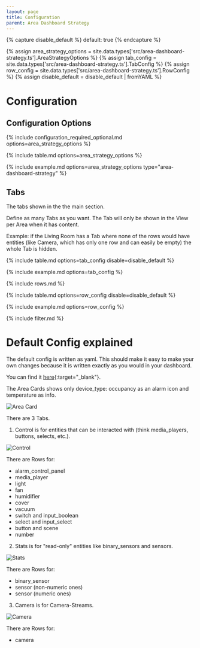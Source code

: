 ```yaml
---
layout: page
title: Configuration
parent: Area Dashboard Strategy
---
```


{% capture disable_default %}
default: true
{% endcapture %}

{% assign area_strategy_options = site.data.types['src/area-dashboard-strategy.ts'].AreaStrategyOptions %}
{% assign tab_config = site.data.types['src/area-dashboard-strategy.ts'].TabConfig %}
{% assign row_config = site.data.types['src/area-dashboard-strategy.ts'].RowConfig %}
{% assign disable_default = disable_default | fromYAML %}

# Configuration

## Configuration Options

{% include configuration_required_optional.md options=area_strategy_options %}

{% include table.md options=area_strategy_options %}

{% include example.md options=area_strategy_options type="area-dashboard-strategy" %}

## Tabs

The tabs shown in the the main section.

Define as many Tabs as you want.
The Tab will only be shown in the View per Area when it has content.

Example: if the Living Room has a Tab where none of the rows would have entities (like Camera, which has only one row and can easily be empty) the whole Tab is hidden.

{% include table.md options=tab_config disable=disable_default %}

{% include example.md options=tab_config %}

{% include rows.md %}

{% include table.md options=row_config disable=disable_default %}

{% include example.md options=row_config %}

{% include filter.md %}

# Default Config explained

The default config is written as yaml. This should make it easy to make your own changes because it is written exactly as you would in your dashboard.

You can find it [here](https://github.com/itsteddyyo/strategy-pack/blob/main/src/config/areaDefaultConfig.yml){:target="_blank"}.

The Area Cards shows only device_type: occupancy as an alarm icon and temperature as info.

<img src="/assets/area/area-strategy-navigation.png" alt="Area Card" style="max-height: 20rem;" />

There are 3 Tabs.

1. Control is for entities that can be interacted with (think media_players, buttons, selects, etc.).

<img src="/assets/area/area-strategy-main-control.png" alt="Control" style="max-height: 20rem;" />

There are Rows for:

- alarm_control_panel
- media_player
- light
- fan
- humidifier
- cover
- vacuum
- switch and input_boolean
- select and input_select
- button and scene
- number

2. Stats is for "read-only" entities like binary_sensors and sensors.

<img src="/assets/area/area-strategy-main-stats.png" alt="Stats" style="max-height: 20rem;" />

There are Rows for:

- binary_sensor
- sensor (non-numeric ones)
- sensor (numeric ones)

3. Camera is for Camera-Streams.

<img src="/assets/area/area-strategy-main-camera.png" alt="Camera" style="max-height: 20rem;" />

There are Rows for:

- camera
